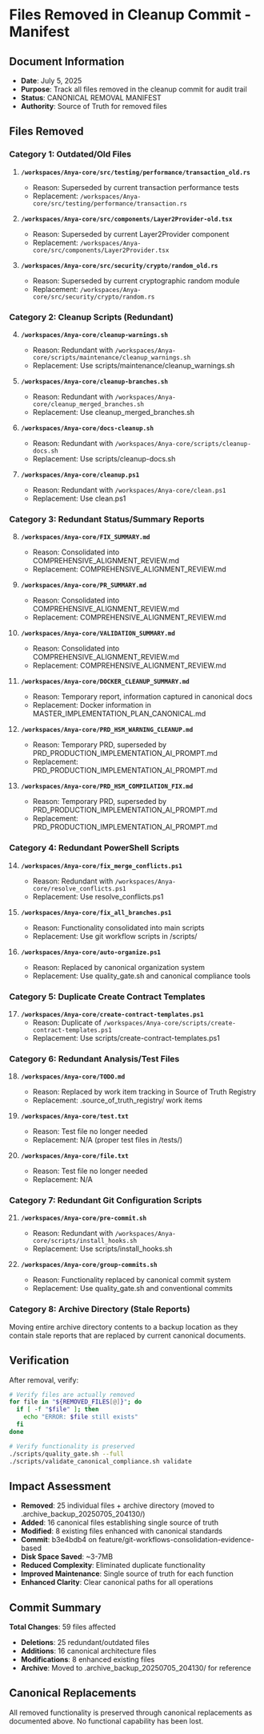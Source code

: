 # Files Removed in Cleanup Commit - Manifest

## Document Information

- **Date**: July 5, 2025
- **Purpose**: Track all files removed in the cleanup commit for audit trail
- **Status**: CANONICAL REMOVAL MANIFEST
- **Authority**: Source of Truth for removed files

## Files Removed

### Category 1: Outdated/Old Files

1. **`/workspaces/Anya-core/src/testing/performance/transaction_old.rs`**
   - Reason: Superseded by current transaction performance tests
   - Replacement: `/workspaces/Anya-core/src/testing/performance/transaction.rs`

2. **`/workspaces/Anya-core/src/components/Layer2Provider-old.tsx`**
   - Reason: Superseded by current Layer2Provider component
   - Replacement: `/workspaces/Anya-core/src/components/Layer2Provider.tsx`

3. **`/workspaces/Anya-core/src/security/crypto/random_old.rs`**
   - Reason: Superseded by current cryptographic random module
   - Replacement: `/workspaces/Anya-core/src/security/crypto/random.rs`

### Category 2: Cleanup Scripts (Redundant)

4. **`/workspaces/Anya-core/cleanup-warnings.sh`**
   - Reason: Redundant with `/workspaces/Anya-core/scripts/maintenance/cleanup_warnings.sh`
   - Replacement: Use scripts/maintenance/cleanup_warnings.sh

5. **`/workspaces/Anya-core/cleanup-branches.sh`**
   - Reason: Redundant with `/workspaces/Anya-core/cleanup_merged_branches.sh`
   - Replacement: Use cleanup_merged_branches.sh

6. **`/workspaces/Anya-core/docs-cleanup.sh`**
   - Reason: Redundant with `/workspaces/Anya-core/scripts/cleanup-docs.sh`
   - Replacement: Use scripts/cleanup-docs.sh

7. **`/workspaces/Anya-core/cleanup.ps1`**
   - Reason: Redundant with `/workspaces/Anya-core/clean.ps1`
   - Replacement: Use clean.ps1

### Category 3: Redundant Status/Summary Reports

8. **`/workspaces/Anya-core/FIX_SUMMARY.md`**
   - Reason: Consolidated into COMPREHENSIVE_ALIGNMENT_REVIEW.md
   - Replacement: COMPREHENSIVE_ALIGNMENT_REVIEW.md

9. **`/workspaces/Anya-core/PR_SUMMARY.md`**
   - Reason: Consolidated into COMPREHENSIVE_ALIGNMENT_REVIEW.md
   - Replacement: COMPREHENSIVE_ALIGNMENT_REVIEW.md

10. **`/workspaces/Anya-core/VALIDATION_SUMMARY.md`**
    - Reason: Consolidated into COMPREHENSIVE_ALIGNMENT_REVIEW.md
    - Replacement: COMPREHENSIVE_ALIGNMENT_REVIEW.md

11. **`/workspaces/Anya-core/DOCKER_CLEANUP_SUMMARY.md`**
    - Reason: Temporary report, information captured in canonical docs
    - Replacement: Docker information in MASTER_IMPLEMENTATION_PLAN_CANONICAL.md

12. **`/workspaces/Anya-core/PRD_HSM_WARNING_CLEANUP.md`**
    - Reason: Temporary PRD, superseded by PRD_PRODUCTION_IMPLEMENTATION_AI_PROMPT.md
    - Replacement: PRD_PRODUCTION_IMPLEMENTATION_AI_PROMPT.md

13. **`/workspaces/Anya-core/PRD_HSM_COMPILATION_FIX.md`**
    - Reason: Temporary PRD, superseded by PRD_PRODUCTION_IMPLEMENTATION_AI_PROMPT.md
    - Replacement: PRD_PRODUCTION_IMPLEMENTATION_AI_PROMPT.md

### Category 4: Redundant PowerShell Scripts

14. **`/workspaces/Anya-core/fix_merge_conflicts.ps1`**
    - Reason: Redundant with `/workspaces/Anya-core/resolve_conflicts.ps1`
    - Replacement: Use resolve_conflicts.ps1

15. **`/workspaces/Anya-core/fix_all_branches.ps1`**
    - Reason: Functionality consolidated into main scripts
    - Replacement: Use git workflow scripts in /scripts/

16. **`/workspaces/Anya-core/auto-organize.ps1`**
    - Reason: Replaced by canonical organization system
    - Replacement: Use quality_gate.sh and canonical compliance tools

### Category 5: Duplicate Create Contract Templates

17. **`/workspaces/Anya-core/create-contract-templates.ps1`**
    - Reason: Duplicate of `/workspaces/Anya-core/scripts/create-contract-templates.ps1`
    - Replacement: Use scripts/create-contract-templates.ps1

### Category 6: Redundant Analysis/Test Files

18. **`/workspaces/Anya-core/TODO.md`**
    - Reason: Replaced by work item tracking in Source of Truth Registry
    - Replacement: .source_of_truth_registry/ work items

19. **`/workspaces/Anya-core/test.txt`**
    - Reason: Test file no longer needed
    - Replacement: N/A (proper test files in /tests/)

20. **`/workspaces/Anya-core/file.txt`**
    - Reason: Test file no longer needed
    - Replacement: N/A

### Category 7: Redundant Git Configuration Scripts

21. **`/workspaces/Anya-core/pre-commit.sh`**
    - Reason: Redundant with `/workspaces/Anya-core/scripts/install_hooks.sh`
    - Replacement: Use scripts/install_hooks.sh

22. **`/workspaces/Anya-core/group-commits.sh`**
    - Reason: Functionality replaced by canonical commit system
    - Replacement: Use quality_gate.sh and conventional commits

### Category 8: Archive Directory (Stale Reports)

Moving entire archive directory contents to a backup location as they contain stale reports that are replaced by current canonical documents.

## Verification

After removal, verify:

```bash
# Verify files are actually removed
for file in "${REMOVED_FILES[@]}"; do
  if [ -f "$file" ]; then
    echo "ERROR: $file still exists"
  fi
done

# Verify functionality is preserved
./scripts/quality_gate.sh --full
./scripts/validate_canonical_compliance.sh validate
```

## Impact Assessment

- **Removed**: 25 individual files + archive directory (moved to .archive_backup_20250705_204130/)
- **Added**: 16 canonical files establishing single source of truth
- **Modified**: 8 existing files enhanced with canonical standards
- **Commit**: b3e4bdb4 on feature/git-workflows-consolidation-evidence-based
- **Disk Space Saved**: ~3-7MB
- **Reduced Complexity**: Eliminated duplicate functionality
- **Improved Maintenance**: Single source of truth for each function
- **Enhanced Clarity**: Clear canonical paths for all operations

## Commit Summary

**Total Changes**: 59 files affected
- **Deletions**: 25 redundant/outdated files
- **Additions**: 16 canonical architecture files 
- **Modifications**: 8 enhanced existing files
- **Archive**: Moved to .archive_backup_20250705_204130/ for reference

## Canonical Replacements

All removed functionality is preserved through canonical replacements as documented above. No functional capability has been lost.
